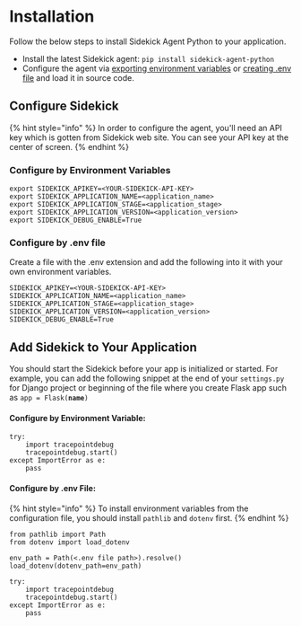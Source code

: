 # Installation

Follow the below steps to install Sidekick Agent Python to your application.

* Install the latest Sidekick agent: `pip install sidekick-agent-python`
* Configure the agent via [exporting environment variables](installation.md#configure-by-environment-variables) or [creating .env file](installation.md#configure-by-env-file) and load it in source code.

## Configure Sidekick

{% hint style="info" %}
In order to configure the agent, you'll need an API key which is gotten from Sidekick web site. You can see your API key at the center of screen.
{% endhint %}

### Configure by Environment Variables

```
export SIDEKICK_APIKEY=<YOUR-SIDEKICK-API-KEY> 
export SIDEKICK_APPLICATION_NAME=<application_name>
export SIDEKICK_APPLICATION_STAGE=<application_stage>
export SIDEKICK_APPLICATION_VERSION=<application_version>
export SIDEKICK_DEBUG_ENABLE=True
```

### Configure by .env file

Create a file with the .env extension and add the following into it with your own environment variables.

```
SIDEKICK_APIKEY=<YOUR-SIDEKICK-API-KEY> 
SIDEKICK_APPLICATION_NAME=<application_name>
SIDEKICK_APPLICATION_STAGE=<application_stage>
SIDEKICK_APPLICATION_VERSION=<application_version>
SIDEKICK_DEBUG_ENABLE=True
```

## Add Sidekick to Your Application

You should start the Sidekick before your app is initialized or started. For example, you can add the following snippet at the end of your `settings.py` for Django project or beginning of the file where you create Flask app such as `app = Flask(`**`name`**`)`

#### Configure by Environment Variable:

```
try:
    import tracepointdebug
    tracepointdebug.start()
except ImportError as e:
    pass
```

#### Configure by .env File:

{% hint style="info" %}
To install environment variables from the configuration file, you should install `pathlib` and `dotenv` first.
{% endhint %}

```
from pathlib import Path
from dotenv import load_dotenv

env_path = Path(<.env file path>).resolve()
load_dotenv(dotenv_path=env_path)

try:
    import tracepointdebug
    tracepointdebug.start()
except ImportError as e:
    pass
```
